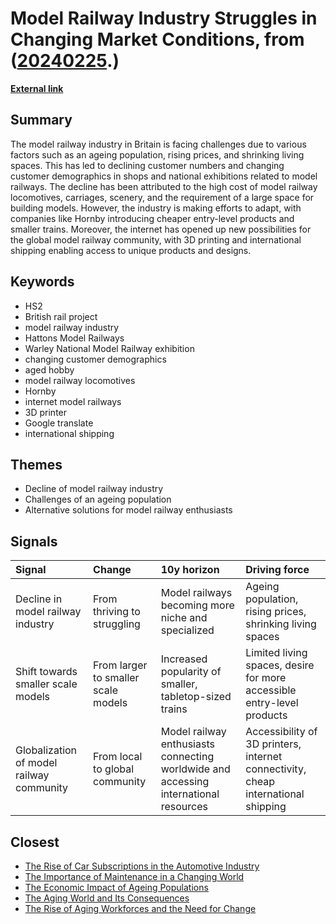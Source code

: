 # __Model Railway Industry Struggles in Changing Market Conditions__, from ([20240225](https://kghosh.substack.com/p/20240225).)

__[External link](https://www.theguardian.com/lifeandstyle/2024/jan/14/an-aged-hobby-enthusiasts-struggle-to-keep-model-railway-industry-on-track)__



## Summary

The model railway industry in Britain is facing challenges due to various factors such as an ageing population, rising prices, and shrinking living spaces. This has led to declining customer numbers and changing customer demographics in shops and national exhibitions related to model railways. The decline has been attributed to the high cost of model railway locomotives, carriages, scenery, and the requirement of a large space for building models. However, the industry is making efforts to adapt, with companies like Hornby introducing cheaper entry-level products and smaller trains. Moreover, the internet has opened up new possibilities for the global model railway community, with 3D printing and international shipping enabling access to unique products and designs.

## Keywords

* HS2
* British rail project
* model railway industry
* Hattons Model Railways
* Warley National Model Railway exhibition
* changing customer demographics
* aged hobby
* model railway locomotives
* Hornby
* internet model railways
* 3D printer
* Google translate
* international shipping

## Themes

* Decline of model railway industry
* Challenges of an ageing population
* Alternative solutions for model railway enthusiasts

## Signals

| Signal                                   | Change                              | 10y horizon                                                                          | Driving force                                                                     |
|:-----------------------------------------|:------------------------------------|:-------------------------------------------------------------------------------------|:----------------------------------------------------------------------------------|
| Decline in model railway industry        | From thriving to struggling         | Model railways becoming more niche and specialized                                   | Ageing population, rising prices, shrinking living spaces                         |
| Shift towards smaller scale models       | From larger to smaller scale models | Increased popularity of smaller, tabletop-sized trains                               | Limited living spaces, desire for more accessible entry-level products            |
| Globalization of model railway community | From local to global community      | Model railway enthusiasts connecting worldwide and accessing international resources | Accessibility of 3D printers, internet connectivity, cheap international shipping |

## Closest

* [The Rise of Car Subscriptions in the Automotive Industry](b9a5b69113b7ca17b6493414799b0e6e)
* [The Importance of Maintenance in a Changing World](027558bc932f10b574b0608c17e61026)
* [The Economic Impact of Ageing Populations](bff595b72330d833dba477e2dc2a5656)
* [The Aging World and Its Consequences](a8bf5109e22909dfe327db0ee8f3853d)
* [The Rise of Aging Workforces and the Need for Change](73f1352a504ec78d7c92fa6f9b7c6922)